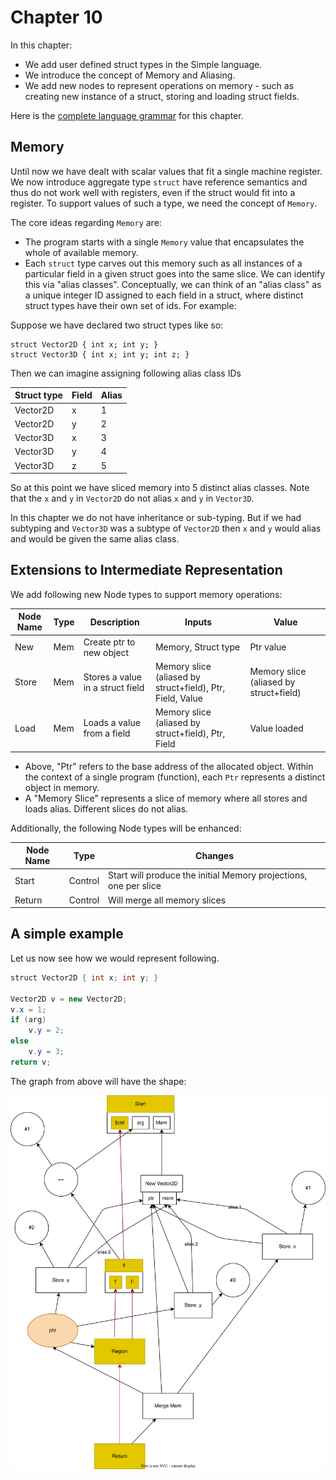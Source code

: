# Chapter 10

In this chapter:

* We add user defined struct types in the Simple language.
* We introduce the concept of Memory and Aliasing.
* We add new nodes to represent operations on memory - such as creating new instance of a struct, storing and loading struct fields.

Here is the [complete language grammar](docs/10-grammar.md) for this chapter.

## Memory

Until now we have dealt with scalar values that fit a single machine register. We now introduce aggregate type `struct` have reference semantics and thus do not work well with registers, 
even if the struct would fit into a register. To support values of such a type, we need the concept of `Memory`.

The core ideas regarding `Memory` are:

* The program starts with a single `Memory` value that encapsulates the whole of available memory.
* Each `struct` type carves out this memory such as all instances of a particular field in a given struct goes into the same slice. We can identify this via "alias classes". Conceptually, we can think of an "alias class"
  as a unique integer ID assigned to each field in a struct, where distinct struct types have their own set of ids. For example:

Suppose we have declared two struct types like so:

```
struct Vector2D { int x; int y; }
struct Vector3D { int x; int y; int z; }
```

Then we can imagine assigning following alias class IDs

| Struct type | Field | Alias |
| ----------- | ----- | ----- |
| Vector2D    | x     | 1     |
| Vector2D    | y     | 2     |
| Vector3D    | x     | 3     |
| Vector3D    | y     | 4     |
| Vector3D    | z     | 5     |

So at this point we have sliced memory into 5 distinct alias classes.
Note that the `x` and `y` in `Vector2D` do not alias `x` and `y` in `Vector3D`.

In this chapter we do not have inheritance or sub-typing. But if we had subtyping and `Vector3D` 
was a subtype of `Vector2D` then `x` and `y` would alias and would be given the same alias class. 

## Extensions to Intermediate Representation

We add following new Node types to support memory operations:

| Node Name | Type    | Description                        | Inputs                                                           | Value                                  |
|-----------|---------|------------------------------------|------------------------------------------------------------------|----------------------------------------|
| New       | Mem     | Create ptr to new object           | Memory, Struct type                                              | Ptr value                              |
| Store     | Mem     | Stores a value in a struct field   | Memory slice (aliased by struct+field), Ptr, Field, Value        | Memory slice (aliased by struct+field) |
| Load      | Mem     | Loads a value from a field         | Memory slice (aliased by struct+field), Ptr, Field               | Value loaded                           |

* Above, "Ptr" refers to the base address of the allocated object. Within the context of a single program (function), each `Ptr` represents a distinct object in memory.
* A "Memory Slice" represents a slice of memory where all stores and loads alias. Different slices do not alias.

Additionally, the following Node types will be enhanced:

| Node Name | Type    | Changes                                                          |
|-----------|---------|------------------------------------------------------------------|
| Start     | Control | Start will produce the initial Memory projections, one per slice |
| Return    | Control | Will merge all memory slices                                     |

## A simple example

Let us now see how we would represent following.

```java
struct Vector2D { int x; int y; }

Vector2D v = new Vector2D;
v.x = 1;
if (arg)
    v.y = 2;
else
    v.y = 3;
return v;
```

The graph from above will have the shape:

![Graph1](./docs/example1.svg)
